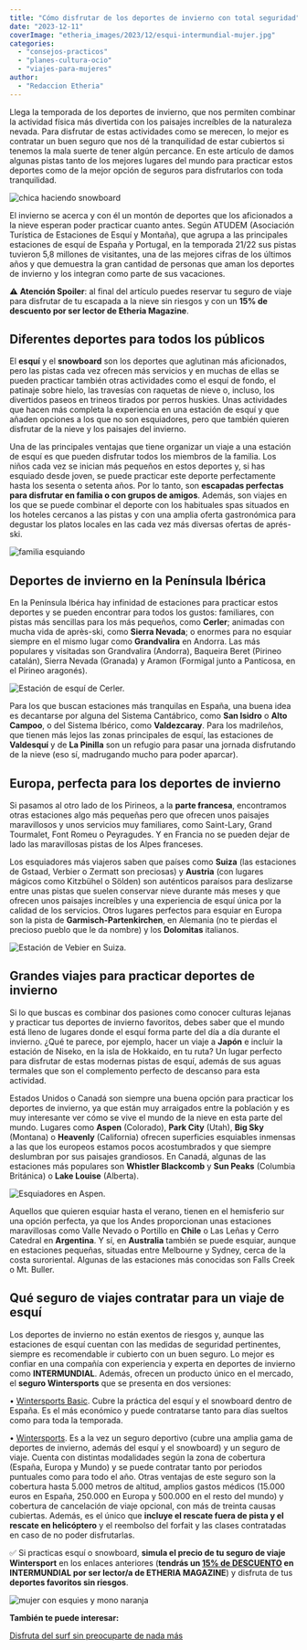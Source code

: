 ```yaml
---
title: "Cómo disfrutar de los deportes de invierno con total seguridad"
date: "2023-12-11"
coverImage: "etheria_images/2023/12/esqui-intermundial-mujer.jpg"
categories: 
  - "consejos-practicos"
  - "planes-cultura-ocio"
  - "viajes-para-mujeres"
author: 
  - "Redaccion Etheria"
---
```


Llega la temporada de los deportes de invierno, que nos permiten combinar la actividad 
física más divertida con los paisajes increíbles de la naturaleza nevada. Para disfrutar 
de estas actividades como se merecen, lo mejor es contratar un buen seguro que nos dé la 
tranquilidad de estar cubiertos si tenemos la mala suerte de tener algún percance. En 
este artículo de damos algunas pistas tanto de los mejores lugares del mundo para 
practicar estos deportes como de la mejor opción de seguros para disfrutarlos con toda 
tranquilidad. 

![chica haciendo snowboard](etheria_images/2023/12/snowboarder-esqui-intermundial.jpg "El snowboard es uno de los deportes de invierno más populares.")

El invierno se acerca y con él un montón de deportes que los aficionados a la nieve 
esperan poder practicar cuanto antes. Según ATUDEM (Asociación Turística de Estaciones 
de Esquí y Montaña), que agrupa a las principales estaciones de esquí de España y 
Portugal, en la temporada 21/22 sus pistas tuvieron 5,8 millones de visitantes, una de 
las mejores cifras de los últimos años y que demuestra la gran cantidad de personas que 
aman los deportes de invierno y los integran como parte de sus vacaciones. 

⚠️ **Atención Spoiler**: al final del artículo puedes reservar tu seguro de viaje para 
disfrutar de tu escapada a la nieve sin riesgos y con un **15% de descuento por ser 
lector de Etheria Magazine**. 

## Diferentes deportes para todos los públicos

El **esquí** y el **snowboard** son los deportes que aglutinan más aficionados, pero las 
pistas cada vez ofrecen más servicios y en muchas de ellas se pueden practicar también 
otras actividades como el esquí de fondo, el patinaje sobre hielo, las travesías con 
raquetas de nieve o, incluso, los divertidos paseos en trineos tirados por perros 
huskies. Unas actividades que hacen más completa la experiencia en una estación de esquí 
y que añaden opciones a los que no son esquiadores, pero que también quieren disfrutar 
de la nieve y los paisajes del invierno. 

Una de las principales ventajas que tiene organizar un viaje a una estación de esquí es 
que pueden disfrutar todos los miembros de la familia. Los niños cada vez se inician más 
pequeños en estos deportes y, si has esquiado desde joven, se puede practicar este 
deporte perfectamente hasta los sesenta o setenta años. Por lo tanto, son **escapadas 
perfectas para disfrutar en familia o con grupos de amigos**. Además, son viajes en los 
que se puede combinar el deporte con los habituales spas situados en los hoteles 
cercanos a las pistas y con una amplia oferta gastronómica para degustar los platos 
locales en las cada vez más diversas ofertas de aprés-ski. 

![familia esquiando](etheria_images/2023/12/esqui-familia-intermundial.jpg "Esquiar en familia es una de las mejores actividades que se pueden realizar en invierno.")

## Deportes de invierno en la Península Ibérica

En la Península Ibérica hay infinidad de estaciones para practicar estos deportes y se 
pueden encontrar para todos los gustos: familiares, con pistas más sencillas para los 
más pequeños, como **Cerler**; animadas con mucha vida de après-ski, como **Sierra 
Nevada**; o enormes para no esquiar siempre en el mismo lugar como **Grandvalira** en 
Andorra. Las más populares y visitadas son Grandvalira (Andorra), Baqueira Beret 
(Pirineo catalán), Sierra Nevada (Granada) y Aramon (Formigal junto a Panticosa, en el 
Pirineo aragonés). 

![Estación de esquí de Cerler.](etheria_images/2023/12/esqui-intermundial-cerler.jpg "Estación de esquí de Cerler.")

Para los que buscan estaciones más tranquilas en España, una buena idea es decantarse 
por alguna del Sistema Cantábrico, como **San Isidro** o **Alto Campoo**, o del Sistema 
Ibérico, como **Valdezcaray**. Para los madrileños, que tienen más lejos las zonas 
principales de esquí, las estaciones de **Valdesquí** y de **La Pinilla** son un refugio 
para pasar una jornada disfrutando de la nieve (eso sí, madrugando mucho para poder 
aparcar). 

## Europa, perfecta para los deportes de invierno

Si pasamos al otro lado de los Pirineos, a la **parte francesa**, encontramos otras 
estaciones algo más pequeñas pero que ofrecen unos paisajes maravillosos y unos 
servicios muy familiares, como Saint-Lary, Grand Tourmalet, Font Romeu o Peyragudes. Y 
en Francia no se pueden dejar de lado las maravillosas pistas de los Alpes franceses. 

Los esquiadores más viajeros saben que países como **Suiza** (las estaciones de Gstaad, 
Verbier o Zermatt son preciosas) y **Austria** (con lugares mágicos como Kitzbühel o 
Sölden) son auténticos paraísos para deslizarse entre unas pistas que suelen conservar 
nieve durante más meses y que ofrecen unos paisajes increíbles y una experiencia de 
esquí única por la calidad de los servicios. Otros lugares perfectos para esquiar en 
Europa son la pista de **Garmisch-Partenkirchen**, en Alemania (no te pierdas el 
precioso pueblo que le da nombre) y los **Dolomitas** italianos. 

![Estación de Vebier en Suiza.](etheria_images/2023/12/esqui-intermundial-verbier-suiza.jpg "Estación de Vebier en Suiza.")

## Grandes viajes para practicar deportes de invierno

Si lo que buscas es combinar dos pasiones como conocer culturas lejanas y practicar tus 
deportes de invierno favoritos, debes saber que el mundo está lleno de lugares donde el 
esquí forma parte del día a día durante el invierno. ¿Qué te parece, por ejemplo, hacer 
un viaje a **Japón** e incluir la estación de Niseko, en la isla de Hokkaido, en tu 
ruta? Un lugar perfecto para disfrutar de estas modernas pistas de esquí, además de sus 
aguas termales que son el complemento perfecto de descanso para esta actividad. 

Estados Unidos o Canadá son siempre una buena opción para practicar los deportes de 
invierno, ya que están muy arraigados entre la población y es muy interesante ver cómo 
se vive el mundo de la nieve en esta parte del mundo. Lugares como **Aspen** (Colorado), 
**Park City** (Utah), **Big Sky** (Montana) o **Heavenly** (California) ofrecen 
superficies esquiables inmensas a las que los europeos estamos pocos acostumbrados y que 
siempre deslumbran por sus paisajes grandiosos. En Canadá, algunas de las estaciones más 
populares son **Whistler Blackcomb** y **Sun Peaks** (Columbia Británica) o **Lake 
Louise** (Alberta). 

![Esquiadores en Aspen.](etheria_images/2023/12/esqui-intermundial-aspen.jpg "Esquiadores en Aspen.")

Aquellos que quieren esquiar hasta el verano, tienen en el hemisferio sur una opción 
perfecta, ya que los Andes proporcionan unas estaciones maravillosas como Valle Nevado o 
Portillo en **Chile** o Las Leñas y Cerro Catedral en **Argentina**. Y sí, en 
**Australia** también se puede esquiar, aunque en estaciones pequeñas, situadas entre 
Melbourne y Sydney, cerca de la costa suroriental. Algunas de las estaciones más 
conocidas son Falls Creek o Mt. Buller. 

## Qué seguro de viajes contratar para un viaje de esquí

Los deportes de invierno no están exentos de riesgos y, aunque las estaciones de esquí 
cuentan con las medidas de seguridad pertinentes, siempre es recomendable ir cubierto 
con un buen seguro. Lo mejor es confiar en una compañía con experiencia y experta en 
deportes de invierno como **INTERMUNDIAL**. Además, ofrecen un producto único en el 
mercado, el **seguro Wintersports** que se presenta en dos versiones: 

• [Wintersports 
Basic](https://clk.tradedoubler.com/click?p=281568&a=3132464&url=https%3A%2F%2Fwww.intermundial.es%2Fseguros-deportivos%2Fseguro-wintersports-basic). 
Cubre la práctica del esquí y el snowboard dentro de España. Es el más económico y puede 
contratarse tanto para días sueltos como para toda la temporada. 

• [Wintersports](https://clk.tradedoubler.com/click?p=281568&a=3132464&url=https%3A%2F%2Fwww.intermundial.es%2Fseguros-deportivos%2Fseguro-wintersports). 
Es a la vez un seguro deportivo (cubre una amplia gama de deportes de invierno, además 
del esquí y el snowboard) y un seguro de viaje. Cuenta con distintas modalidades según 
la zona de cobertura (España, Europa y Mundo) y se puede contratar tanto por periodos 
puntuales como para todo el año. Otras ventajas de este seguro son la cobertura hasta 
5.000 metros de altitud, amplios gastos médicos (15.000 euros en España, 250.000 en 
Europa y 500.000 en el resto del mundo) y cobertura de cancelación de viaje opcional, 
con más de treinta causas cubiertas. Además, es el único que **incluye el rescate fuera 
de pista y el rescate en helicóptero** y el reembolso del forfait y las clases 
contratadas en caso de no poder disfrutarlas. 

✅ Si practicas esquí o snowboard, **simula el precio de tu seguro de viaje Wintersport** 
en los enlaces anteriores (**tendrás un [15% de 
DESCUENTO](https://clk.tradedoubler.com/click?p=281568&a=3132464&url=https%3A%2F%2Fwww.intermundial.es%2Fafiliados%2Fseguros-de-viaje-recomendado%3Ftduid%3Da2505c6202eb9ec08ada064bcce8aa48%26utm_source%3DTradedoubler%26utm_medium%3D1%26utm_campaign%3DGeneral%26utm_content%3D3132464%26utm_term%3D3132464) 
en INTERMUNDIAL por ser lector/a de ETHERIA MAGAZINE**) y disfruta de tus **deportes 
favoritos sin riesgos**. 

![mujer con esquies y mono naranja](etheria_images/2023/12/esqui-intermundial-mujer.jpg "Es fundamental esquiar protegido con un seguro de viajes.")

**También te puede interesar:** 

[Disfruta del surf sin preocuparte de nada 
más](https://etheriamagazine.com/2020/03/24/que-seguro-viaje-cubre-deporte-surf/)
